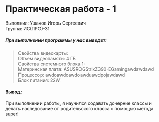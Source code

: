 # Практическая работа - 1
Выполнил: Ушаков Игорь Сергеевич  
Группа: ИС(ПРО)-31

##### При выполнении программы у нас выведет:

> Свойства видеокарты:  
> Объем видеопамяти: 4 ГБ  
> Свойства системного блока 1:  
> Материнская плата: ASUSROGStrixZ390-EGamingawdawdawd  
> Процессор: awdoawdoawdoawduawdpojawdawd  
> Блок питания: 22W


#### Вывод:
При выполнении работы, я научился содавать дочерние классы и делать наследование от родительского класса с помощью метода super!
